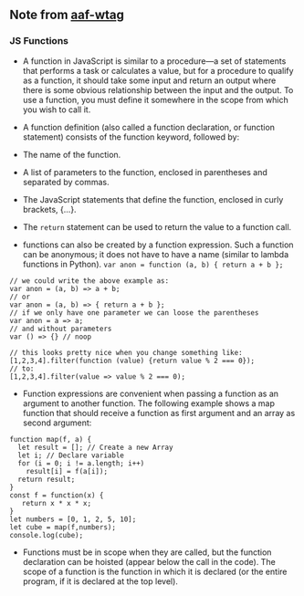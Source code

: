 ## Note from [aaf-wtag](https://github.com/aaf-wtag)

### JS Functions

- A function in JavaScript is similar to a procedure—a set of statements that performs a task or calculates a value, but for a procedure to qualify as a function, it should take some input and return an output where there is some obvious relationship between the input and the output. To use a function, you must define it somewhere in the scope from which you wish to call it.

- A function definition (also called a function declaration, or function statement) consists of the function keyword, followed by:
 - The name of the function.
 - A list of parameters to the function, enclosed in parentheses and separated by commas.
 - The JavaScript statements that define the function, enclosed in curly brackets, {...}.
 - The `return` statement can be used to return the value to a function call.

- functions can also be created by a function expression. Such a function can be anonymous; it does not have to have a name (similar to lambda functions in Python).
`var anon = function (a, b) { return a + b };`

```
// we could write the above example as:
var anon = (a, b) => a + b;
// or
var anon = (a, b) => { return a + b };
// if we only have one parameter we can loose the parentheses
var anon = a => a;
// and without parameters
var () => {} // noop

// this looks pretty nice when you change something like:
[1,2,3,4].filter(function (value) {return value % 2 === 0});
// to:
[1,2,3,4].filter(value => value % 2 === 0);
```

- Function expressions are convenient when passing a function as an argument to another function. The following example shows a map function that should receive a function as first argument and an array as second argument:
```
function map(f, a) {
  let result = []; // Create a new Array
  let i; // Declare variable
  for (i = 0; i != a.length; i++)
    result[i] = f(a[i]);
  return result;
}
const f = function(x) {
   return x * x * x;
}
let numbers = [0, 1, 2, 5, 10];
let cube = map(f,numbers);
console.log(cube);
```

- Functions must be in scope when they are called, but the function declaration can be hoisted (appear below the call in the code). The scope of a function is the function in which it is declared (or the entire program, if it is declared at the top level).